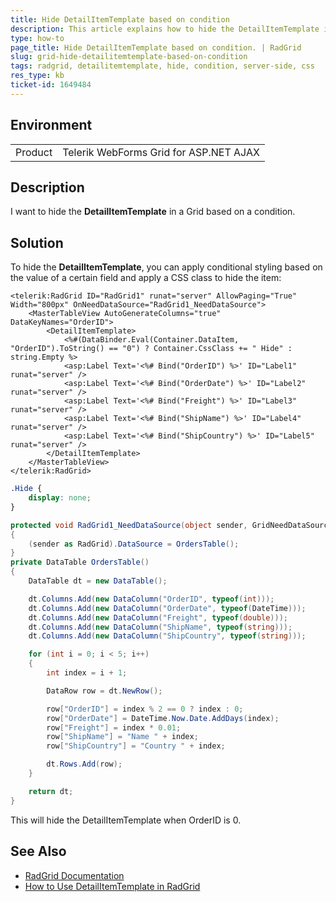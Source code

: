 ```yaml
---
title: Hide DetailItemTemplate based on condition
description: This article explains how to hide the DetailItemTemplate in a Grid based on a condition
type: how-to
page_title: Hide DetailItemTemplate based on condition. | RadGrid 
slug: grid-hide-detailitemtemplate-based-on-condition
tags: radgrid, detailitemtemplate, hide, condition, server-side, css
res_type: kb
ticket-id: 1649484
---
```


## Environment

<table>
	<tbody>
		<tr>
			<td>Product</td>
			<td>Telerik WebForms Grid for ASP.NET AJAX</td>
		</tr>
	</tbody>
</table>

## Description

I want to hide the **DetailItemTemplate** in a Grid based on a condition. 

## Solution

To hide the **DetailItemTemplate**, you can apply conditional styling based on the value of a certain field and apply a CSS class to hide the item:

````ASP.NET
<telerik:RadGrid ID="RadGrid1" runat="server" AllowPaging="True" Width="800px" OnNeedDataSource="RadGrid1_NeedDataSource">
    <MasterTableView AutoGenerateColumns="true" DataKeyNames="OrderID">
        <DetailItemTemplate>
            <%#(DataBinder.Eval(Container.DataItem, "OrderID").ToString() == "0") ? Container.CssClass += " Hide" : string.Empty %>
            <asp:Label Text='<%# Bind("OrderID") %>' ID="Label1" runat="server" />
            <asp:Label Text='<%# Bind("OrderDate") %>' ID="Label2" runat="server" />
            <asp:Label Text='<%# Bind("Freight") %>' ID="Label3" runat="server" />
            <asp:Label Text='<%# Bind("ShipName") %>' ID="Label4" runat="server" />
            <asp:Label Text='<%# Bind("ShipCountry") %>' ID="Label5" runat="server" />
        </DetailItemTemplate>
    </MasterTableView>
</telerik:RadGrid>
````

````CSS
.Hide {
    display: none;
}
````

````C#
protected void RadGrid1_NeedDataSource(object sender, GridNeedDataSourceEventArgs e)
{
    (sender as RadGrid).DataSource = OrdersTable(); 
}
private DataTable OrdersTable()
{
    DataTable dt = new DataTable();

    dt.Columns.Add(new DataColumn("OrderID", typeof(int)));
    dt.Columns.Add(new DataColumn("OrderDate", typeof(DateTime)));
    dt.Columns.Add(new DataColumn("Freight", typeof(double)));
    dt.Columns.Add(new DataColumn("ShipName", typeof(string)));
    dt.Columns.Add(new DataColumn("ShipCountry", typeof(string)));

    for (int i = 0; i < 5; i++)
    {
        int index = i + 1;

        DataRow row = dt.NewRow();

        row["OrderID"] = index % 2 == 0 ? index : 0;
        row["OrderDate"] = DateTime.Now.Date.AddDays(index);
        row["Freight"] = index * 0.01;
        row["ShipName"] = "Name " + index;
        row["ShipCountry"] = "Country " + index;

        dt.Rows.Add(row);
    }

    return dt;
}
````

This will hide the DetailItemTemplate when OrderID is 0.
  
## See Also

- [RadGrid Documentation](https://docs.telerik.com/devtools/aspnet-ajax/controls/grid/overview)
- [How to Use DetailItemTemplate in RadGrid](https://www.telerik.com/support/kb/aspnet-ajax/grid/details/use-detailitemtemplate-in-radgrid)

 
